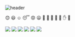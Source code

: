 ![header](https://capsule-render.vercel.app/api?type=waving&color=gradient&height=300&section=header&text=God%20bless%20you!%20%F0%9F%A4%97)

:blush: :smiley: :relaxed: :sleeping: :worried: :frowning:
:muscle: :pray: :clap:  :raised_hands: :open_hands:  :hand: :facepunch:




<img src="https://img.shields.io/badge/C-A8B9CC?style=flat-square&logo=C&logoColor=white"/>
<img src="https://img.shields.io/badge/C++-00599CC?style=flat-square&logo=C++&logoColor=white"/>
<img src="https://img.shields.io/badge/Linux-FCC624?style=flat-square&logo=Linux&logoColor=white"/>
<img src="https://img.shields.io/badge/Slack-4A154B?style=flat-square&logo=Slack&logoColor=white"/>

<img src="https://img.shields.io/badge/Python-3776AB?style=flat-square&logo=Python&logoColor=white"/>
<img src="https://img.shields.io/badge/MySQL-4479A1?style=flat-square&logo=MySQL&logoColor=white"/>

